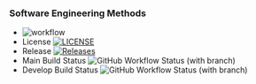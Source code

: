 ### Software Engineering Methods  

* ![workflow](https://github.com/Andy-Dickinson/seMethods/actions/workflows/main.yml/badge.svg?style=flat-square)
* License [![LICENSE](https://img.shields.io/github/license/Andy-Dickinson/seMethods.svg?style=flat-square)](https://github.com/Andy-Dickinson/seMethods/blob/master/LICENSE)  
* Release [![Releases](https://img.shields.io/github/release/Andy-Dickinson/seMethods/all.svg?style=flat-square)](https://github.com/Andy-Dickinson/seMethods/releases)  
* Main Build Status ![GitHub Workflow Status (with branch)](https://img.shields.io/github/actions/workflow/status/Andy-Dickinson/seMethods/main.yml?branch=main&style=flat-square)  
* Develop Build Status ![GitHub Workflow Status (with branch)](https://img.shields.io/github/actions/workflow/status/Andy-Dickinson/seMethods/main.yml?branch=develop&style=flat-square)  